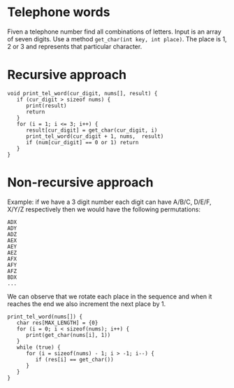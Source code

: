 # Telephone words

Fiven a telephone number find all combinations of letters.
Input is an array of seven digits. Use a method `get_char(int key, int place)`.
The place is 1, 2 or 3 and represents that particular character.


# Recursive approach
```
void print_tel_word(cur_digit, nums[], result) {
   if (cur_digit > sizeof nums) {
      print(result)
      return
   }
   for (i = 1; i <= 3; i++) {
      result[cur_digit] = get_char(cur_digit, i)
      print_tel_word(cur_digit + 1, nums,  result)
      if (num[cur_digit] == 0 or 1) return
   }
}
```

# Non-recursive approach

Example:
if we have a 3 digit number each digit can have A/B/C, D/E/F, X/Y/Z respectively
then we would have the following permutations:

```
ADX
ADY
ADZ
AEX
AEY
AEZ
AFX
AFY
AFZ
BDX
...
```

We can observe that we rotate each place in the sequence and when it reaches the end we also increment the next place by 1.

```
print_tel_word(nums[]) {
   char res[MAX_LENGTH] = {0}
   for (i = 0; i < sizeof(nums); i++) {
      print(get_char(nums[i], 1))
   }
   while (true) {
      for (i = sizeof(nums) - 1; i > -1; i--) {
         if (res[i] == get_char())
      }
   }
}
```